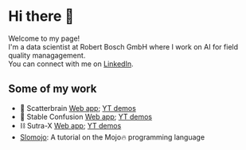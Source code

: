 # Hi there 👋

Welcome to my page!  
I'm a data scientist at Robert Bosch GmbH where I work on AI for field quality managagement.  
You can connect with me on [LinkedIn](https://www.linkedin.com/in/gautam-ethiraj/).

## Some of my work
- 🤯 Scatterbrain [Web app](https://scatterbrain.reaugment.ai/); [YT demos](https://www.youtube.com/playlist?list=PLNF74JxX_bEH6ciEqG7pxSz_Hvw-KsJ-S)
- 🏇 Stable Confusion [Web app](https://stable-confusion.reaugment.ai/); [YT demos](https://www.youtube.com/playlist?list=PLNF74JxX_bEH51P7bEF2k0mywrUCfYjYV)
- ⛓️ Sutra-X [Web app](https://sutra-x.reaugment.ai/); [YT demos](https://youtube.com/playlist?list=PLNF74JxX_bEHJeoD_-zYiip2RBg710kfR&si=m532z0Wjb_PWVZPC)
- [Slomojo](https://gautam-e.github.io/slomojo/): A tutorial on the Mojo🔥 programming language
<!--
**gautam-e/gautam-e** is a ✨ _special_ ✨ repository because its `README.md` (this file) appears on your GitHub profile.

Here are some ideas to get you started:

- 🔭 I’m currently working on ...
- 🌱 I’m currently learning ...
- 👯 I’m looking to collaborate on ...
- 🤔 I’m looking for help with ...
- 💬 Ask me about ...
- 📫 How to reach me: ...
- 😄 Pronouns: ...
- ⚡ Fun fact: ...
-->
